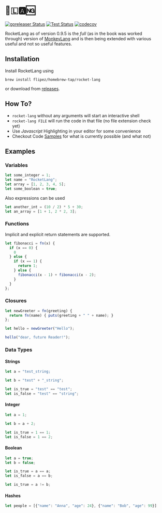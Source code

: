 # 🚀🇱🅰🆖

[![goreleaser Status](https://github.com/Flipez/rocket-lang/actions/workflows/release.yml/badge.svg)](https://github.com/Flipez/rocket-lang/actions/workflows/release.yml)
[![Test Status](https://github.com/Flipez/rocket-lang/actions/workflows/test.yml/badge.svg)](https://github.com/Flipez/rocket-lang/actions/workflows/test.yml)
[![codecov](https://codecov.io/gh/Flipez/rocket-lang/branch/master/graph/badge.svg)](https://codecov.io/gh/Flipez/rocket-lang)

RocketLang as of version 0.9.5 is the _full_ (as in the book was worked through) version of [MonkeyLang](https://monkeylang.org/) and is then being extended with various useful and not so useful features.

## Installation

Install RocketLang using

```
brew install flipez/homebrew-tap/rocket-lang
```
or download from [releases](https://github.com/Flipez/rocket-lang/releases).

## How To?

* `rocket-lang` without any arguments will start an interactive shell
* `rocket-lang FILE` will run the code in that file (no file extension check yet)
* Use _Javascript_ Highlighting in your editor for some convenience
* Checkout Code [Samples](examples/) for what is currently possible (and what not)

## Examples
### Variables
```js
let some_integer = 1;
let name = "RocketLang";
let array = [1, 2, 3, 4, 5];
let some_boolean = true;
```

Also expressions can be used
```js
let another_int = (10 / 2) * 5 + 30;
let an_array = [1 + 1, 2 * 2, 3];
```

### Functions
Implicit and explicit return statements are supported.
```js
let fibonacci = fn(x) {
  if (x == 0) {
    0
  } else {
    if (x == 1) {
      return 1;
    } else {
      fibonacci(x - 1) + fibonacci(x - 2);
    }
  }
};
```
### Closures
```js
let newGreeter = fn(greeting) {
  return fn(name) { puts(greeting + " " + name); }
};

let hello = newGreeter("Hello");

hello("dear, future Reader!");

```

### Data Types
#### Strings
```js
let a = "test_string;

let b = "test" + "_string";

let is_true = "test" == "test";
let is_false = "test" == "string";
```

#### Integer
```js
let a = 1;

let b = a + 2;

let is_true = 1 == 1;
let is_false = 1 == 2;
```

#### Boolean
```js
let a = true;
let b = false;

let is_true = a == a;
let is_false = a == b;

let is_true = a != b;
```

#### Hashes
```js
let people = [{"name": "Anna", "age": 24}, {"name": "Bob", "age": 99}];
```
